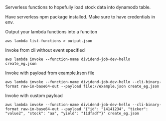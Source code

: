 Serverless functions to hopefully load stock data into dynamodb table.

Have serverless npm package installed. Make sure to have credentials in env.


Output your lambda functions into a funciton

```
aws lambda list-functions > output.json
```


Invoke from cli without event specified

```
aws lambda invoke --function-name dividend-job-dev-hello create_eg.json
```

Invoke with payload from example.kson file
```
aws lambda invoke --function-name dividend-job-dev-hello --cli-binary-format raw-in-base64-out --payload file://example.json create_eg.json
```

Invoke with custom payload

```
aws lambda invoke --function-name dividend-job-dev-hello --cli-binary-format raw-in-base64-out --payload '{"id": "14141234", "ticker": "value2", "stock": "aa", "yield": "11dfadf"}' create_eg.json
```
